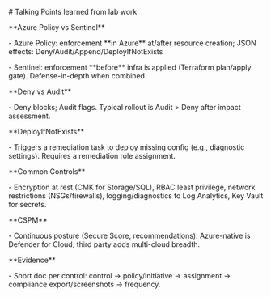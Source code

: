 \# Talking Points learned from lab work



\*\*Azure Policy vs Sentinel\*\*

\- Azure Policy: enforcement \*\*in Azure\*\* at/after resource creation; JSON effects: Deny/Audit/Append/DeployIfNotExists

\- Sentinel: enforcement \*\*before\*\* infra is applied (Terraform plan/apply gate). Defense-in-depth when combined.



\*\*Deny vs Audit\*\*

\- Deny blocks; Audit flags. Typical rollout is Audit > Deny after impact assessment.



\*\*DeployIfNotExists\*\*

\- Triggers a remediation task to deploy missing config (e.g., diagnostic settings). Requires a remediation role assignment.



\*\*Common Controls\*\*

\- Encryption at rest (CMK for Storage/SQL), RBAC least privilege, network restrictions (NSGs/firewalls), logging/diagnostics to Log Analytics, Key Vault for secrets.



\*\*CSPM\*\*

\- Continuous posture (Secure Score, recommendations). Azure-native is Defender for Cloud; third party adds multi-cloud breadth.



\*\*Evidence\*\*

\- Short doc per control: control → policy/initiative → assignment → compliance export/screenshots → frequency.



